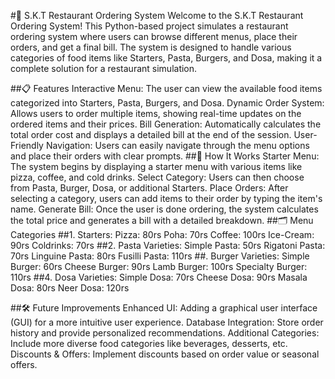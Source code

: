 #🏨 S.K.T Restaurant Ordering System
Welcome to the S.K.T Restaurant Ordering System! 
This Python-based project simulates a restaurant ordering system where users can browse different menus, place their orders, 
and get a final bill. The system is designed to handle various categories of food items like Starters, Pasta, Burgers, and Dosa, making it a complete solution for a restaurant simulation.

##📋 Features
Interactive Menu: The user can view the available food items categorized into Starters, Pasta, Burgers, and Dosa.
Dynamic Order System: Allows users to order multiple items, showing real-time updates on the ordered items and their prices.
Bill Generation: Automatically calculates the total order cost and displays a detailed bill at the end of the session.
User-Friendly Navigation: Users can easily navigate through the menu options and place their orders with clear prompts.
##🚀 How It Works
Starter Menu: The system begins by displaying a starter menu with various items like pizza, coffee, and cold drinks.
Select Category: Users can then choose from Pasta, Burger, Dosa, or additional Starters.
Place Orders: After selecting a category, users can add items to their order by typing the item's name.
Generate Bill: Once the user is done ordering, the system calculates the total price and generates a bill with a detailed breakdown.
##🗂️ Menu Categories
##1. Starters:
Pizza: 80rs
Poha: 70rs
Coffee: 100rs
Ice-Cream: 90rs
Coldrinks: 70rs
##2. Pasta Varieties:
Simple Pasta: 50rs
Rigatoni Pasta: 70rs
Linguine Pasta: 80rs
Fusilli Pasta: 110rs
##. Burger Varieties:
Simple Burger: 60rs
Cheese Burger: 90rs
Lamb Burger: 100rs
Specialty Burger: 110rs
##4. Dosa Varieties:
Simple Dosa: 70rs
Cheese Dosa: 90rs
Masala Dosa: 80rs
Neer Dosa: 120rs

##🛠️ Future Improvements
Enhanced UI: Adding a graphical user interface (GUI) for a more intuitive user experience.
Database Integration: Store order history and provide personalized recommendations.
Additional Categories: Include more diverse food categories like beverages, desserts, etc.
Discounts & Offers: Implement discounts based on order value or seasonal offers.
